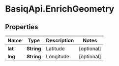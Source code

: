 # BasiqApi.EnrichGeometry

## Properties
Name | Type | Description | Notes
------------ | ------------- | ------------- | -------------
**lat** | **String** | Latitude | [optional] 
**lng** | **String** | Longitude | [optional] 


